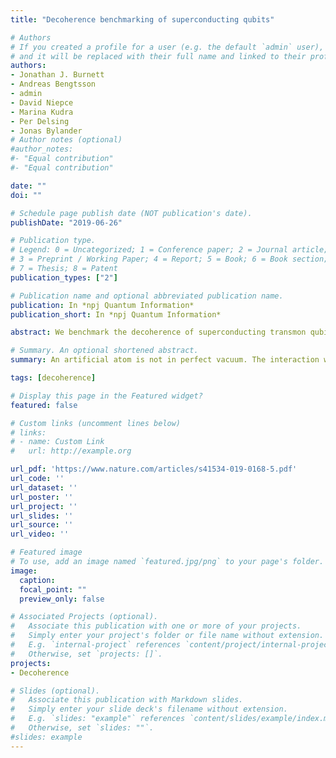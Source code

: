 ```yaml
---
title: "Decoherence benchmarking of superconducting qubits"

# Authors
# If you created a profile for a user (e.g. the default `admin` user), write the username (folder name) here
# and it will be replaced with their full name and linked to their profile.
authors:
- Jonathan J. Burnett
- Andreas Bengtsson
- admin
- David Niepce
- Marina Kudra
- Per Delsing
- Jonas Bylander
# Author notes (optional)
#author_notes:
#- "Equal contribution"
#- "Equal contribution"

date: ""
doi: ""

# Schedule page publish date (NOT publication's date).
publishDate: "2019-06-26"

# Publication type.
# Legend: 0 = Uncategorized; 1 = Conference paper; 2 = Journal article;
# 3 = Preprint / Working Paper; 4 = Report; 5 = Book; 6 = Book section;
# 7 = Thesis; 8 = Patent
publication_types: ["2"]

# Publication name and optional abbreviated publication name.
publication: In *npj Quantum Information*
publication_short: In *npj Quantum Information*

abstract: We benchmark the decoherence of superconducting transmon qubits to examine the temporal stability of energy relaxation, dephasing, and qubit transition frequency. By collecting statistics during measurements spanning multiple days, we find the mean parameters T1 = 49 μs and T2 = 95 μs; however, both of these quantities fluctuate, explaining the need for frequent re-calibration in qubit setups. Our main finding is that fluctuations in qubit relaxation are local to the qubit and are caused by instabilities of near-resonant two-level-systems (TLS). Through statistical analysis, we determine sub-millihertz switching rates of these TLS and observe the coherent coupling between an individual TLS and a transmon qubit. Finally, we find evidence that the qubit’s frequency stability produces a 0.8 ms limit on the pure dephasing which we also observe. These findings raise the need for performing qubit metrology to examine the reproducibility of qubit parameters, where these fluctuations could affect qubit gate fidelity

# Summary. An optional shortened abstract.
summary: An artificial atom is not in perfect vacuum. The interaction with non-equilibrium baths and the electromagnetic environment alters its energy structure and its dynamics.

tags: [decoherence]

# Display this page in the Featured widget?
featured: false

# Custom links (uncomment lines below)
# links:
# - name: Custom Link
#   url: http://example.org

url_pdf: 'https://www.nature.com/articles/s41534-019-0168-5.pdf'
url_code: ''
url_dataset: ''
url_poster: ''
url_project: ''
url_slides: ''
url_source: ''
url_video: ''

# Featured image
# To use, add an image named `featured.jpg/png` to your page's folder.
image:
  caption:
  focal_point: ""
  preview_only: false

# Associated Projects (optional).
#   Associate this publication with one or more of your projects.
#   Simply enter your project's folder or file name without extension.
#   E.g. `internal-project` references `content/project/internal-project/index.md`.
#   Otherwise, set `projects: []`.
projects:
- Decoherence

# Slides (optional).
#   Associate this publication with Markdown slides.
#   Simply enter your slide deck's filename without extension.
#   E.g. `slides: "example"` references `content/slides/example/index.md`.
#   Otherwise, set `slides: ""`.
#slides: example
---
```

